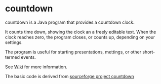 # countdown

countdown is a Java program that provides a countdown clock.

It counts time down, showing the clock an a freely editable text. When the clock reaches zero, the program closes, or counts up, depending on your settings.

The program is useful for starting presentations, mettings, or other short-termed events.

See [Wiki](../../wiki) for more information.

The basic code is derived from [sourceforge project countdown](http://sourceforge.net/projects/countdown/)

